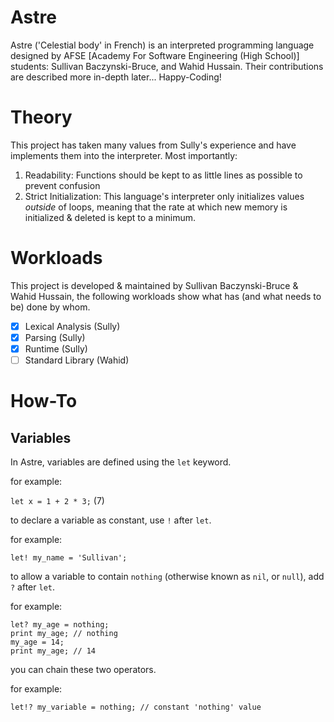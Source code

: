 # Astre
Astre ('Celestial body' in French) is an interpreted programming language designed by AFSE [Academy For Software Engineering (High School)] students: Sullivan Baczynski-Bruce, and Wahid Hussain. Their contributions are described more in-depth later... Happy-Coding!

# Theory

This project has taken many values from Sully's experience and have implements them into the interpreter.
Most importantly:

1. Readability: Functions should be kept to as little lines as possible to prevent confusion
2. Strict Initialization: This language's interpreter only initializes values *outside* of loops, meaning that
   the rate at which new memory is initialized & deleted is kept to a minimum.

# Workloads

This project is developed & maintained by Sullivan Baczynski-Bruce & Wahid Hussain, the following workloads show what has (and what needs to be) done by whom.

- [x] Lexical Analysis (Sully)
- [x] Parsing (Sully)
- [x] Runtime (Sully)
- [ ] Standard Library (Wahid)
      
# How-To

## Variables

In Astre, variables are defined using the `let` keyword. 

for example:

```let x = 1 + 2 * 3;``` (7)

to declare a variable as constant, use `!` after `let`.

for example:

```let! my_name = 'Sullivan';```

to allow a variable to contain `nothing` (otherwise known as `nil`, or `null`), add `?` after `let`.

for example:

```
let? my_age = nothing;
print my_age; // nothing
my_age = 14;
print my_age; // 14
```

you can chain these two operators.

for example:

```let!? my_variable = nothing; // constant 'nothing' value```